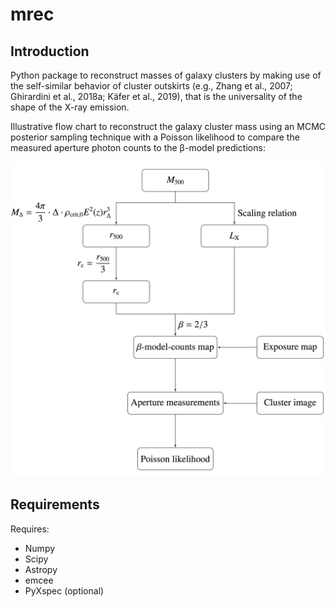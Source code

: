 # mrec

## Introduction

Python package to reconstruct masses of galaxy clusters by making use of the self-similar behavior of cluster outskirts (e.g., Zhang et al., 2007; Ghirardini et al., 2018a; Käfer et al., 2019), that is the universality of the shape of the X-ray emission. 

Illustrative flow chart to reconstruct the galaxy cluster mass using an MCMC posterior sampling technique with a Poisson likelihood to compare the measured aperture photon counts to the β-model predictions:

![Flow chart](./flowchart.png)


## Requirements

Requires:
* Numpy
* Scipy
* Astropy
* emcee
* PyXspec (optional)
